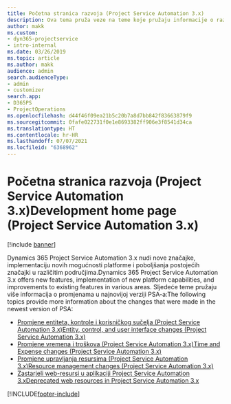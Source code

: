 ```yaml
---
title: Početna stranica razvoja (Project Service Automation 3.x)
description: Ova tema pruža veze na teme koje pružaju informacije o razvoju za verziju 3.x aplikacije Dynamics 365 Project Service Automation (PSA).
author: makk
ms.custom:
- dyn365-projectservice
- intro-internal
ms.date: 03/26/2019
ms.topic: article
ms.author: makk
audience: admin
search.audienceType:
- admin
- customizer
search.app:
- D365PS
- ProjectOperations
ms.openlocfilehash: d44f46f09ea21b5c20b7a8d7bb842f83663879f9
ms.sourcegitcommit: 0fafe022731f0e1e8693382ff906e3f8541d34ca
ms.translationtype: HT
ms.contentlocale: hr-HR
ms.lasthandoff: 07/07/2021
ms.locfileid: "6368962"
---
```

# <a name="development-home-page-project-service-automation-3x"></a><span data-ttu-id="e73b4-103">Početna stranica razvoja (Project Service Automation 3.x)</span><span class="sxs-lookup"><span data-stu-id="e73b4-103">Development home page (Project Service Automation 3.x)</span></span>

[!include [banner](../../includes/psa-now-project-operations.md)]

<span data-ttu-id="e73b4-104">Dynamics 365 Project Service Automation 3.x nudi nove značajke, implementaciju novih mogućnosti platforme i poboljšanja postojećih značajki u različitim područjima.</span><span class="sxs-lookup"><span data-stu-id="e73b4-104">Dynamics 365 Project Service Automation 3.x offers new features, implementation of new platform capabilities, and improvements to existing features in various areas.</span></span> <span data-ttu-id="e73b4-105">Sljedeće teme pružaju više informacija o promjenama u najnovijoj verziji PSA-a:</span><span class="sxs-lookup"><span data-stu-id="e73b4-105">The following topics provide more information about the changes that were made in the newest version of PSA:</span></span>

- [<span data-ttu-id="e73b4-106">Promjene entiteta, kontrole i korisničkog sučelja (Project Service Automation 3.x)</span><span class="sxs-lookup"><span data-stu-id="e73b4-106">Entity, control, and user interface changes (Project Service Automation 3.x)</span></span>](../developer-guides/entity-changes-v3.x.md)
- [<span data-ttu-id="e73b4-107">Promjene vremena i troškova (Project Service Automation 3.x)</span><span class="sxs-lookup"><span data-stu-id="e73b4-107">Time and Expense changes (Project Service Automation 3.x)</span></span>](../developer-guides/time-expense-changes-v3.x.md)
- [<span data-ttu-id="e73b4-108">Promjene upravljanja resursima (Project Service Automation 3.x)</span><span class="sxs-lookup"><span data-stu-id="e73b4-108">Resource management changes (Project Service Automation 3.x)</span></span>](../developer-guides/resource-management-changes-v3.x.md)
- [<span data-ttu-id="e73b4-109">Zastarjeli web-resursi u aplikaciji Project Service Automation 3.x</span><span class="sxs-lookup"><span data-stu-id="e73b4-109">Deprecated web resources in Project Service Automation 3.x</span></span>](../developer-guides/web-resources-deprecated-v3.x.md)


[!INCLUDE[footer-include](../../includes/footer-banner.md)]